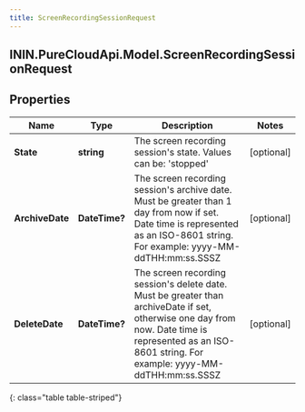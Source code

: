 ```yaml
---
title: ScreenRecordingSessionRequest
---
```

## ININ.PureCloudApi.Model.ScreenRecordingSessionRequest

## Properties

|Name | Type | Description | Notes|
|------------ | ------------- | ------------- | -------------|
| **State** | **string** | The screen recording session&#39;s state.  Values can be: &#39;stopped&#39; | [optional] |
| **ArchiveDate** | **DateTime?** | The screen recording session&#39;s archive date. Must be greater than 1 day from now if set. Date time is represented as an ISO-8601 string. For example: yyyy-MM-ddTHH:mm:ss.SSSZ | [optional] |
| **DeleteDate** | **DateTime?** | The screen recording session&#39;s delete date. Must be greater than archiveDate if set, otherwise one day from now. Date time is represented as an ISO-8601 string. For example: yyyy-MM-ddTHH:mm:ss.SSSZ | [optional] |
{: class="table table-striped"}


